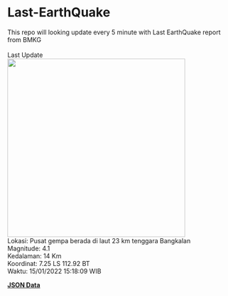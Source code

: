 # Last-EarthQuake
This repo will looking update every 5 minute with Last EarthQuake report from BMKG
<br>
<br>
Last Update
<br>
<img src="https://ews.bmkg.go.id/TEWS/data/20220115151809.mmi.jpg" width="400"/>
<br>
Lokasi: Pusat gempa berada di laut 23 km tenggara Bangkalan <br>
Magnitude: 4.1 <br>
Kedalaman: 14 Km <br>
Koordinat: 7.25 LS 112.92 BT <br>
Waktu: 15/01/2022 15:18:09 WIB <br>

<a href="./data/data.json">**JSON Data**</a>
